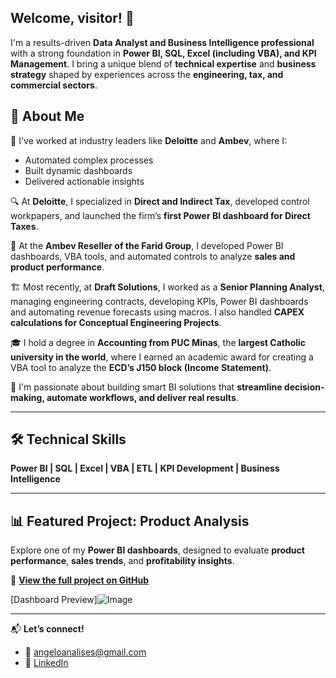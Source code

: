 ## Welcome, visitor! 👋

I'm a results-driven **Data Analyst and Business Intelligence professional** with a strong foundation in **Power BI, SQL, Excel (including VBA), and KPI Management**. I bring a unique blend of **technical expertise** and **business strategy** shaped by experiences across the **engineering, tax, and commercial sectors**.

## 👤 About Me

💼 I've worked at industry leaders like **Deloitte** and **Ambev**, where I:

- Automated complex processes  
- Built dynamic dashboards  
- Delivered actionable insights  

🔍 At **Deloitte**, I specialized in **Direct and Indirect Tax**, developed control workpapers, and launched the firm’s **first Power BI dashboard for Direct Taxes**.

🍻 At the **Ambev Reseller of the Farid Group**, I developed Power BI dashboards, VBA tools, and automated controls to analyze **sales and product performance**.

🏗️ Most recently, at **Draft Solutions**, I worked as a **Senior Planning Analyst**, managing engineering contracts, developing KPIs, Power BI dashboards and automating revenue forecasts using macros. I also handled **CAPEX calculations for Conceptual Engineering Projects**.

🎓 I hold a degree in **Accounting from PUC Minas**, the **largest Catholic university in the world**, where I earned an academic award for creating a VBA tool to analyze the **ECD’s J150 block (Income Statement)**.

🚀 I'm passionate about building smart BI solutions that **streamline decision-making, automate workflows, and deliver real results**.

---

## 🛠️ Technical Skills  
**Power BI | SQL | Excel | VBA | ETL | KPI Development | Business Intelligence**

---

## 📊 Featured Project: Product Analysis

Explore one of my **Power BI dashboards**, designed to evaluate **product performance**, **sales trends**, and **profitability insights**.

🔗 [**View the full project on GitHub**](https://github.com/Angelo-77/ProductAnalysis)

[Dashboard Preview]![Image](https://github.com/user-attachments/assets/38e210d9-65de-4ab6-8c62-cee1f28a8966)

---

📬 **Let’s connect!**  
- 📧 angeloanalises@gmail.com  
- 💼 [LinkedIn](https://www.linkedin.com/in/miguel-angelo-015782198/)


